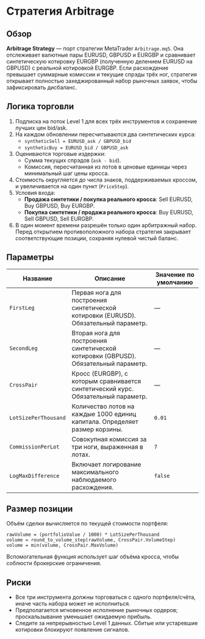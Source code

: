 # Стратегия Arbitrage

## Обзор
**Arbitrage Strategy** — порт стратегии MetaTrader `Arbitrage.mq5`. Она отслеживает валютные пары EURUSD, GBPUSD и EURGBP и сравнивает синтетическую котировку EURGBP (полученную делением EURUSD на GBPUSD) с реальной котировкой EURGBP. Если расхождение превышает суммарные комиссии и текущие спрэды трёх ног, стратегия открывает полностью захеджированный набор рыночных заявок, чтобы зафиксировать дисбаланс.

## Логика торговли
1. Подписка на поток Level 1 для всех трёх инструментов и сохранение лучших цен bid/ask.
2. На каждом обновлении пересчитываются два синтетических курса:
   - `syntheticSell = EURUSD_ask / GBPUSD_bid`
   - `syntheticBuy = EURUSD_bid / GBPUSD_ask`
3. Оцениваются торговые издержки:
   - Сумма текущих спрэдов (`ask - bid`).
   - Комиссия, пересчитанная из лотов в ценовые единицы через минимальный шаг цены кросса.
4. Стоимость округляется до числа знаков, поддерживаемых кроссом, и увеличивается на один пункт (`PriceStep`).
5. Условия входа:
   - **Продажа синтетики / покупка реального кросса**: Sell EURUSD, Buy GBPUSD, Buy EURGBP.
   - **Покупка синтетики / продажа реального кросса**: Buy EURUSD, Sell GBPUSD, Sell EURGBP.
6. В один момент времени разрешён только один арбитражный набор. Перед открытием противоположного набора стратегия закрывает соответствующие позиции, сохраняя нулевой чистый баланс.

## Параметры
| Название | Описание | Значение по умолчанию |
| --- | --- | --- |
| `FirstLeg` | Первая нога для построения синтетической котировки (EURUSD). Обязательный параметр. | — |
| `SecondLeg` | Вторая нога для построения синтетической котировки (GBPUSD). Обязательный параметр. | — |
| `CrossPair` | Кросс (EURGBP), с которым сравнивается синтетический курс. Обязательный параметр. | — |
| `LotSizePerThousand` | Количество лотов на каждые 1000 единиц капитала. Определяет размер корзины. | `0.01` |
| `CommissionPerLot` | Совокупная комиссия за три ноги, выраженная в лотах. | `7` |
| `LogMaxDifference` | Включает логирование максимального наблюдаемого расхождения. | `false` |

## Размер позиции
Объём сделки вычисляется по текущей стоимости портфеля:
```
rawVolume = (portfolioValue / 1000) * LotSizePerThousand
volume = round_to_volume_step(rawVolume, CrossPair.VolumeStep)
volume = min(volume, CrossPair.MaxVolume)
```
Вспомогательная функция использует шаг объёма кросса, чтобы соблюсти брокерские ограничения.

## Риски
- Все три инструмента должны торговаться с одного портфеля/счёта, иначе часть набора может не исполниться.
- Предполагается мгновенное исполнение рыночных ордеров; проскальзывание уменьшает ожидаемую прибыль.
- Следите за непрерывностью Level 1 данных. Сбитые или устаревшие котировки блокируют появление сигналов.
